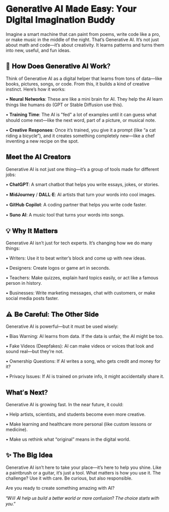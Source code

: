 # 𝐆𝐞𝐧𝐞𝐫𝐚𝐭𝐢𝐯𝐞 𝐀𝐈 𝐌𝐚𝐝𝐞 𝐄𝐚𝐬𝐲: 𝐘𝐨𝐮𝐫 𝐃𝐢𝐠𝐢𝐭𝐚𝐥 𝐈𝐦𝐚𝐠𝐢𝐧𝐚𝐭𝐢𝐨𝐧 𝐁𝐮𝐝𝐝𝐲
Imagine a smart machine that can paint from poems, write code like a pro, or make music in the middle of the night.
That’s Generative AI. It’s not just about math and code—it’s about creativity.
It learns patterns and turns them into new, useful, and fun ideas.

## 🧠 𝐇𝐨𝐰 𝐃𝐨𝐞𝐬 𝐆𝐞𝐧𝐞𝐫𝐚𝐭𝐢𝐯𝐞 𝐀𝐈 𝐖𝐨𝐫𝐤?
Think of Generative AI as a digital helper that learns from tons of data—like books, pictures, songs, or code.
From this, it builds a kind of creative instinct. Here’s how it works:
	
 • 𝐍𝐞𝐮𝐫𝐚𝐥 𝐍𝐞𝐭𝐰𝐨𝐫𝐤𝐬: These are like a mini brain for AI. They help the AI learn things like humans do (GPT or Stable Diffusion use this).
	
 • 𝐓𝐫𝐚𝐢𝐧𝐢𝐧𝐠 𝐓𝐢𝐦𝐞: The AI is "fed" a lot of examples until it can guess what should come next—like the next word, part of a picture, or musical note.
	
 • 𝐂𝐫𝐞𝐚𝐭𝐢𝐯𝐞 𝐑𝐞𝐬𝐩𝐨𝐧𝐬𝐞𝐬: Once it’s trained, you give it a prompt (like “a cat riding a bicycle”),
 and it creates something completely new—like a chef inventing a new recipe on the spot.

##  𝐌𝐞𝐞𝐭 𝐭𝐡𝐞 𝐀𝐈 𝐂𝐫𝐞𝐚𝐭𝐨𝐫𝐬
Generative AI is not just one thing—it’s a group of tools made for different jobs:
	
 • 𝐂𝐡𝐚𝐭𝐆𝐏𝐓: A smart chatbot that helps you write essays, jokes, or stories.
	
 • 𝐌𝐢𝐝𝐉𝐨𝐮𝐫𝐧𝐞𝐲 / 𝐃𝐀𝐋𝐋·𝐄: AI artists that turn your words into cool images.
	
 • 𝐆𝐢𝐭𝐇𝐮𝐛 𝐂𝐨𝐩𝐢𝐥𝐨𝐭: A coding partner that helps you write code faster.
	
 • 𝐒𝐮𝐧𝐨 𝐀𝐈: A music tool that turns your words into songs.

## 💡 𝐖𝐡𝐲 𝐈𝐭 𝐌𝐚𝐭𝐭𝐞𝐫𝐬
Generative AI isn’t just for tech experts. It’s changing how we do many things:

 • Writers: Use it to beat writer’s block and come up with new ideas.
	
 • Designers: Create logos or game art in seconds.
	
 • Teachers: Make quizzes, explain hard topics easily, or act like a famous person in history.
	
 • Businesses: Write marketing messages, chat with customers, or make social media posts faster.

##  ⚠️ 𝐁𝐞 𝐂𝐚𝐫𝐞𝐟𝐮𝐥: 𝐓𝐡𝐞 𝐎𝐭𝐡𝐞𝐫 𝐒𝐢𝐝𝐞
Generative AI is powerful—but it must be used wisely:

 • Bias Warning: AI learns from data. If the data is unfair, the AI might be too.
	
 • Fake Videos (Deepfakes): AI can make videos or voices that look and sound real—but they’re not.
	
 • Ownership Questions: If AI writes a song, who gets credit and money for it?
	
 • Privacy Issues: If AI is trained on private info, it might accidentally share it.

##  𝐖𝐡𝐚𝐭’𝐬 𝐍𝐞𝐱𝐭?
Generative AI is growing fast. In the near future, it could:

 • Help artists, scientists, and students become even more creative.
	
 • Make learning and healthcare more personal (like custom lessons or medicine).
	
 • Make us rethink what “original” means in the digital world.

## ✨ 𝐓𝐡𝐞 𝐁𝐢𝐠 𝐈𝐝𝐞𝐚
Generative AI isn’t here to take your place—it’s here to help you shine.
Like a paintbrush or a guitar, it’s just a tool.
What matters is how you use it.
The challenge? Use it with care. Be curious, but also responsible.

Are you ready to create something amazing with AI? 
	
 “𝑊𝑖𝑙𝑙 𝐴𝐼 ℎ𝑒𝑙𝑝 𝑢𝑠 𝑏𝑢𝑖𝑙𝑑 𝑎 𝑏𝑒𝑡𝑡𝑒𝑟 𝑤𝑜𝑟𝑙𝑑 𝑜𝑟 𝑚𝑜𝑟𝑒 𝑐𝑜𝑛𝑓𝑢𝑠𝑖𝑜𝑛? 𝑇ℎ𝑒 𝑐ℎ𝑜𝑖𝑐𝑒 𝑠𝑡𝑎𝑟𝑡𝑠 𝑤𝑖𝑡ℎ 𝑦𝑜𝑢.”
